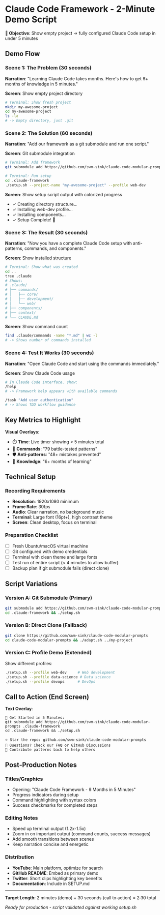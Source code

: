 # Claude Code Framework - 2-Minute Demo Script

**🎯 Objective**: Show empty project → fully configured Claude Code setup in under 5 minutes

## Demo Flow

### Scene 1: The Problem (30 seconds)
**Narration**: "Learning Claude Code takes months. Here's how to get 6+ months of knowledge in 5 minutes."

**Screen**: Show empty project directory
```bash
# Terminal: Show fresh project
mkdir my-awesome-project
cd my-awesome-project
ls -la
# -> Empty directory, just .git
```

### Scene 2: The Solution (60 seconds)
**Narration**: "Add our framework as a git submodule and run one script."

**Screen**: Git submodule integration
```bash
# Terminal: Add framework
git submodule add https://github.com/swm-sink/claude-code-modular-prompts .claude-framework

# Terminal: Run setup
cd .claude-framework
./setup.sh --project-name "my-awesome-project" --profile web-dev
```

**Screen**: Show setup script output with colorized progress
- ✓ Creating directory structure...
- ✓ Installing web-dev profile...
- ✓ Installing components...
- ✓ Setup Complete! 🎉

### Scene 3: The Result (30 seconds)
**Narration**: "Now you have a complete Claude Code setup with anti-patterns, commands, and components."

**Screen**: Show installed structure
```bash
# Terminal: Show what was created
cd ..
tree .claude
# Shows:
# .claude/
# ├── commands/
# │   ├── core/
# │   ├── development/
# │   └── web/
# ├── components/
# ├── context/
# └── CLAUDE.md
```

**Screen**: Show command count
```bash
find .claude/commands -name "*.md" | wc -l
# -> Shows number of commands installed
```

### Scene 4: Test It Works (30 seconds)
**Narration**: "Open Claude Code and start using the commands immediately."

**Screen**: Show Claude Code usage
```bash
# In Claude Code interface, show:
/help
# -> Framework help appears with available commands

/task "Add user authentication"
# -> Shows TDD workflow guidance
```

## Key Metrics to Highlight

**Visual Overlays**:
- ⏱️ **Time**: Live timer showing < 5 minutes total
- 📁 **Commands**: "79 battle-tested patterns"
- 🛡️ **Anti-patterns**: "48+ mistakes prevented"
- 🧠 **Knowledge**: "6+ months of learning"

## Technical Setup

### Recording Requirements
- **Resolution**: 1920x1080 minimum
- **Frame Rate**: 30fps
- **Audio**: Clear narration, no background music
- **Terminal**: Large font (16pt+), high contrast theme
- **Screen**: Clean desktop, focus on terminal

### Preparation Checklist
- [ ] Fresh Ubuntu/macOS virtual machine
- [ ] Git configured with demo credentials
- [ ] Terminal with clean theme and large fonts
- [ ] Test run of entire script (< 4 minutes to allow buffer)
- [ ] Backup plan if git submodule fails (direct clone)

## Script Variations

### Version A: Git Submodule (Primary)
```bash
git submodule add https://github.com/swm-sink/claude-code-modular-prompts .claude-framework
cd .claude-framework && ./setup.sh
```

### Version B: Direct Clone (Fallback)
```bash
git clone https://github.com/swm-sink/claude-code-modular-prompts
cd claude-code-modular-prompts && ./adapt.sh ../my-project
```

### Version C: Profile Demo (Extended)
Show different profiles:
```bash
./setup.sh --profile web-dev     # Web development
./setup.sh --profile data-science # Data science  
./setup.sh --profile devops      # DevOps
```

## Call to Action (End Screen)

**Text Overlay**:
```
🚀 Get Started in 5 Minutes:
git submodule add https://github.com/swm-sink/claude-code-modular-prompts .claude-framework
cd .claude-framework && ./setup.sh

⭐ Star the repo: github.com/swm-sink/claude-code-modular-prompts
💬 Questions? Check our FAQ or GitHub Discussions
🤝 Contribute patterns back to help others
```

## Post-Production Notes

### Titles/Graphics
- Opening: "Claude Code Framework - 6 Months in 5 Minutes"
- Progress indicators during setup
- Command highlighting with syntax colors
- Success checkmarks for completed steps

### Editing Notes
- Speed up terminal output (1.2x-1.5x)
- Zoom in on important output (command counts, success messages)
- Add smooth transitions between scenes
- Keep narration concise and energetic

### Distribution
- **YouTube**: Main platform, optimize for search
- **GitHub README**: Embed as primary demo
- **Twitter**: Short clips highlighting key benefits
- **Documentation**: Include in SETUP.md

---

**Target Length**: 2 minutes (demo) + 30 seconds (call to action) = 2:30 total

*Ready for production - script validated against working setup.sh*